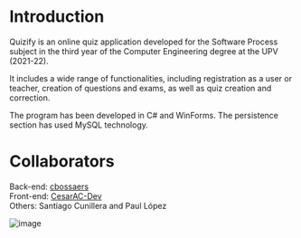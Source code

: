 # Introduction 
Quizify is an online quiz application developed for the Software Process subject in the third year of the Computer Engineering degree at the UPV (2021-22).

It includes a wide range of functionalities, including registration as a user or teacher, creation of questions and exams, as well as quiz creation and correction.

The program has been developed in C# and WinForms. The persistence section has used MySQL technology.


# Collaborators
Back-end: [cbossaers](https://github.com/cbossaers)  
Front-end: [CesarAC-Dev](https://github.com/CesarAC-Dev)  
Others: Santiago Cunillera and Paul López  

![image](https://user-images.githubusercontent.com/104782329/176183872-bca85b5a-370e-4c4e-9f85-e669501aea3d.png)
